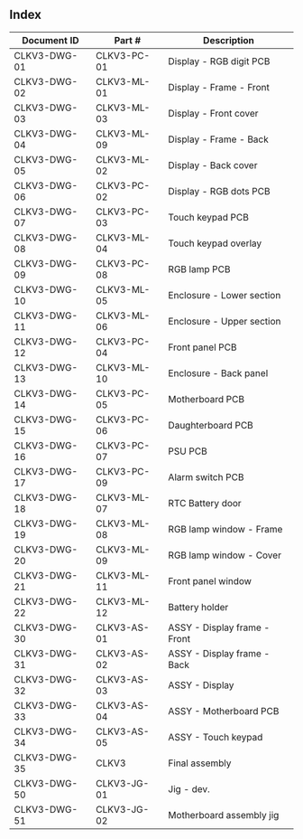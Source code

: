 Index
-----

Document ID   | Part #            | Description
--------------|-------------------|-------------------------------------------------
CLKV3-DWG-01  | CLKV3-PC-01       | Display - RGB digit PCB
CLKV3-DWG-02  | CLKV3-ML-01       | Display - Frame - Front
CLKV3-DWG-03  | CLKV3-ML-03       | Display - Front cover
CLKV3-DWG-04  | CLKV3-ML-09       | Display - Frame - Back
CLKV3-DWG-05  | CLKV3-ML-02       | Display - Back cover
CLKV3-DWG-06  | CLKV3-PC-02       | Display - RGB dots PCB
CLKV3-DWG-07  | CLKV3-PC-03       | Touch keypad PCB
CLKV3-DWG-08  | CLKV3-ML-04       | Touch keypad overlay
CLKV3-DWG-09  | CLKV3-PC-08       | RGB lamp PCB
CLKV3-DWG-10  | CLKV3-ML-05       | Enclosure - Lower section
CLKV3-DWG-11  | CLKV3-ML-06       | Enclosure - Upper section
CLKV3-DWG-12  | CLKV3-PC-04       | Front panel PCB
CLKV3-DWG-13  | CLKV3-ML-10       | Enclosure - Back panel
CLKV3-DWG-14  | CLKV3-PC-05       | Motherboard PCB
CLKV3-DWG-15  | CLKV3-PC-06       | Daughterboard PCB
CLKV3-DWG-16  | CLKV3-PC-07       | PSU PCB
CLKV3-DWG-17  | CLKV3-PC-09       | Alarm switch PCB
CLKV3-DWG-18  | CLKV3-ML-07       | RTC Battery door
CLKV3-DWG-19  | CLKV3-ML-08       | RGB lamp window - Frame
CLKV3-DWG-20  | CLKV3-ML-09       | RGB lamp window - Cover
CLKV3-DWG-21  | CLKV3-ML-11       | Front panel window
CLKV3-DWG-22  | CLKV3-ML-12       | Battery holder
CLKV3-DWG-30  | CLKV3-AS-01       | ASSY - Display frame - Front
CLKV3-DWG-31  | CLKV3-AS-02       | ASSY - Display frame - Back
CLKV3-DWG-32  | CLKV3-AS-03       | ASSY - Display
CLKV3-DWG-33  | CLKV3-AS-04       | ASSY - Motherboard PCB
CLKV3-DWG-34  | CLKV3-AS-05       | ASSY - Touch keypad
CLKV3-DWG-35  | CLKV3             | Final assembly
CLKV3-DWG-50  | CLKV3-JG-01       | Jig - dev.
CLKV3-DWG-51  | CLKV3-JG-02       | Motherboard assembly jig
